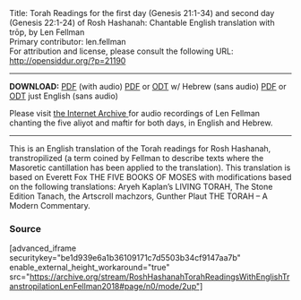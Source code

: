 <html>
<head></head>
<body>
Title: Torah Readings for the first day (Genesis 21:1-34) and second day (Genesis 22:1-24) of Rosh Hashanah: Chantable English translation with trōp, by Len Fellman<br />
Primary contributor: len.fellman<br />
For attribution and license, please consult the following URL: <a href="http://opensiddur.org/?p=21190">http://opensiddur.org/?p=21190</a>
<p />
<hr />

<strong>DOWNLOAD:</strong> 
<a href="https://opensiddur.org/wp-content/uploads/2018/08/Rosh-Hashanah-Torah-Readings-with-English-transtropilation-Hebrew-and-audio-Len-Fellman-2018.pdf">PDF</a> (with audio) 
<a href="https://opensiddur.org/wp-content/uploads/2018/08/Rosh-Hashanah-Torah-Readings-with-English-transtropilation-and-Hebrew-Len-Fellman-2018.pdf">PDF</a> or <a href="https://opensiddur.org/wp-content/uploads/2018/08/Rosh-Hashanah-Torah-Readings-with-English-transtropilation-with-Hebrew-Len-Fellman-2018.odt">ODT</a> w/ Hebrew (sans audio) 
<a href="https://opensiddur.org/wp-content/uploads/2018/08/Rosh-Hashanah-Torah-Readings-with-English-transtropilation-Len-Fellman-2018.pdf">PDF</a> or <a href="https://opensiddur.org/wp-content/uploads/2018/08/Rosh-Hashanah-Torah-Readings-with-English-transtropilation-Len-Fellman-2018.odt">ODT</a> just English (sans audio)

<div class="english">
Please visit <a href="https://archive.org/details/RoshHashanahTorahReadingsWithEnglishTranstropilationLenFellman2018">the Internet Archive </a>for audio recordings of Len Fellman chanting the five aliyot and maftir for both days, in English and Hebrew.
</div>

<hr />

This is an English translation of the Torah readings for Rosh Hashanah, transtropilized (a term coined by Fellman to describe texts where the Masoretic cantillation has been applied to the translation). This translation is based on Everett Fox THE FIVE BOOKS OF MOSES with modifications based on the following translations: Aryeh Kaplan’s LIVING TORAH, The Stone Edition Tanach, the Artscroll machzors, Gunther Plaut THE TORAH – A Modern Commentary.

<h3>Source</h3>

[advanced_iframe securitykey="be1d939e6a1b36109171c7d5503b34cf9147aa7b" enable_external_height_workaround="true" src="https://archive.org/stream/RoshHashanahTorahReadingsWithEnglishTranstropilationLenFellman2018#page/n0/mode/2up"]
</body>
</html>